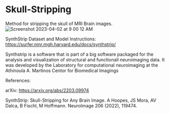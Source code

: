 # Skull-Stripping
Method for stripping the skull of MRI Brain images.<br>
![Screenshot 2023-04-02 at 9 00 12 AM](https://user-images.githubusercontent.com/34732790/229357737-e180779e-9575-410f-bc05-f498588209e2.png)


SynthStrip Dataset and Model Instructions: https://surfer.nmr.mgh.harvard.edu/docs/synthstrip/ 

Synthstrip is a software that is part of a big software packaged for the analysis and visualization of structural and functionall neuroimaging data.
It was developed by the Laboratory for computational neuroimaging at the Athinoula A. Martinos Centor for Biomedical Imagings

References:<br>

arXiv: https://arxiv.org/abs/2203.09974

SynthStrip: Skull-Stripping for Any Brain Image.
A Hoopes, JS Mora, AV Dalca, B Fischl, M Hoffmann.
NeuroImage 206 (2022), 119474.
